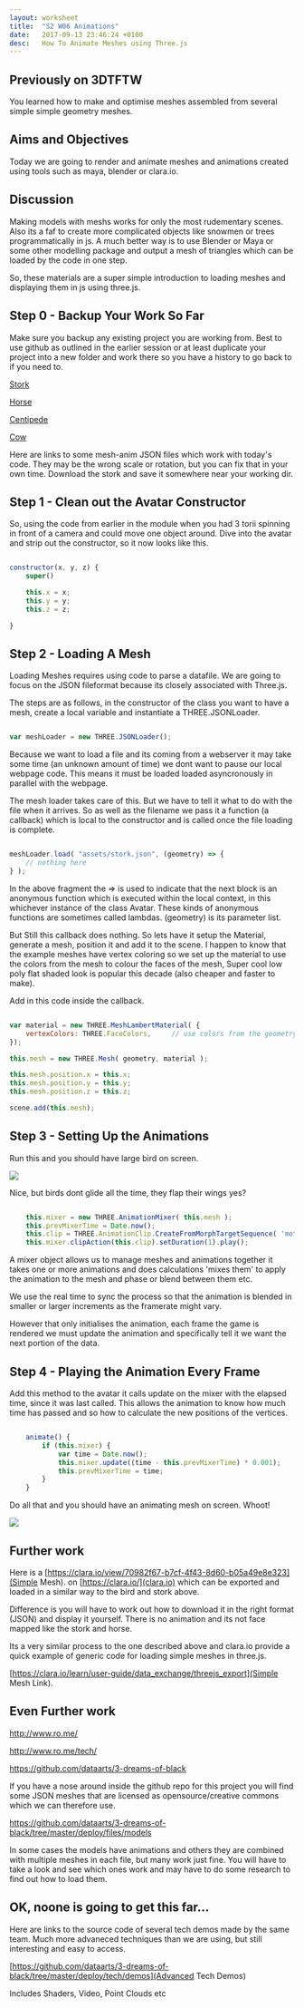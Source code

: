 ```yaml
---
layout: worksheet
title:  "S2 W06 Animations"
date:   2017-09-13 23:46:24 +0100
desc:   How To Animate Meshes using Three.js
---
```


## Previously on 3DTFTW

You learned how to make and optimise meshes assembled from several simple simple geometry meshes.

## Aims and Objectives

Today we are going to render and animate meshes and animations created using tools such as maya, blender or clara.io.

## Discussion

Making models with meshs works for only the most rudementary scenes. Also its a faf to create more complicated objects like snowmen or trees programmatically in js. A much better way is to use Blender or Maya or some other modelling package and output a mesh of triangles which can be loaded by the code in one step.

So, these materials are a super simple introduction to loading meshes and displaying them in js using three.js.


## Step 0 - Backup Your Work So Far


Make sure you backup any existing project you are working from. Best to use github as outlined in the earlier session or at least duplicate your project into a new folder and work there so you have a history to go back to if you need to.

[Stork](../../assets/stork.json "Download Me Now")

[Horse](../../assets/horse.json "Download Me Now")

[Centipede](../../assets/centipede.json "Download Me Now")

[Cow](../../assets/cow.json "Download Me Now")

Here are links to some mesh-anim JSON files which work with today's code. They may be the wrong scale or rotation, but you can fix that in your own time. Download the stork and save it somewhere near your working dir.


## Step 1 - Clean out the Avatar Constructor


So, using the code from earlier in the module when you had 3 torii spinning in front of a camera and could move one object around. Dive into the avatar and strip out the constructor, so it now looks like this.

~~~ javascript

constructor(x, y, z) {
    super()

    this.x = x;
    this.y = y;
    this.z = z;

}

~~~


## Step 2 - Loading A Mesh


Loading Meshes requires using code to parse a datafile. We are going to focus on the JSON fileformat because its closely associated with Three.js.

The steps are as follows, in the constructor of the class you want to have a mesh, create a local variable and instantiate a THREE.JSONLoader.

~~~ javascript

var meshLoader = new THREE.JSONLoader();

~~~

Because we want to load a file and its coming from a webserver it may take some time (an unknown amount of time) we dont want to pause our local webpage code. This means it must be loaded loaded asyncronously in parallel with the webpage.

The mesh loader takes care of this. But we have to tell it what to do with the file when it arrives. So as well as the filename we pass it a function (a callback) which is local to the constructor and is called once the file loading is complete.

~~~ javascript

meshLoader.load( "assets/stork.json", (geometry) => {
    // nothing here
} );

~~~

In the above fragment the => is used to indicate that the next block is an anonymous function which is executed within the local context, in this whichever instance of the class Avatar. These kinds of anonymous functions are sometimes called lambdas. (geometry) is its parameter list.

But Still this callback does nothing. So lets have it setup the Material, generate a mesh, position it and add it to the scene. I happen to know that the example meshes have vertex coloring so we set up the material to use the colors from the mesh to colour the faces of the mesh, Super cool low poly flat shaded look is popular this decade (also cheaper and faster to make).

Add in this code inside the callback.

~~~ javascript

var material = new THREE.MeshLambertMaterial( {
    vertexColors: THREE.FaceColors,     // use colors from the geometry
});

this.mesh = new THREE.Mesh( geometry, material );

this.mesh.position.x = this.x;
this.mesh.position.y = this.y;
this.mesh.position.z = this.z;

scene.add(this.mesh);

~~~


## Step 3 - Setting Up the Animations


Run this and you should have large bird on screen.

![](../../assets/staticbird.png)

Nice, but birds dont glide all the time, they flap their wings yes?

~~~ javascript

    this.mixer = new THREE.AnimationMixer( this.mesh );
    this.prevMixerTime = Date.now();
    this.clip = THREE.AnimationClip.CreateFromMorphTargetSequence( 'motion', geometry.morphTargets, 30 );
    this.mixer.clipAction(this.clip).setDuration(1).play();

~~~

A mixer object allows us to manage meshes and animations together it takes one or more animations and does calculations 'mixes them' to apply the animation to the mesh and phase or blend between them etc.

 We use the real time to sync the process so that the animation is blended in smaller or larger increments as the framerate might vary.

However that only initialises the animation, each frame the game is rendered we must update the animation and specifically tell it we want the next portion of the data.


## Step 4 - Playing the Animation Every Frame


Add this method to the avatar it calls update on the mixer with the elapsed time, since it was last called. This allows the animation to know how much time has passed and so how to calculate the new positions of the vertices.

~~~ javascript

    animate() {
        if (this.mixer) {
            var time = Date.now();
            this.mixer.update((time - this.prevMixerTime) * 0.001);
            this.prevMixerTime = time;
        }
    }

~~~

Do all that and you should have an animating mesh on screen. Whoot!

![](../../assets/flappybird.png)

## Further work

Here is a [https://clara.io/view/70982f67-b7cf-4f43-8d60-b05a49e8e323](Simple Mesh).
 on [https://clara.io/](clara.io) which can be exported and loaded in a similar way to the bird and stork above.

Difference is you will have to work out how to download it in the right format (JSON) and display it yourself. There is no animation and its not face mapped like the stork and horse.

Its a very similar process to the one described above and clara.io provide a quick example of generic code
for loading simple meshes in three.js.

[https://clara.io/learn/user-guide/data_exchange/threejs_export](Simple Mesh Link).


## Even Further work

http://www.ro.me/

http://www.ro.me/tech/

https://github.com/dataarts/3-dreams-of-black

If you have a nose around inside the github repo for this project you will find some JSON meshes that are licensed as opensource/creative commons which we can therefore use.

https://github.com/dataarts/3-dreams-of-black/tree/master/deploy/files/models

In some cases the models have animations and others they are combined with multiple meshes in each file, but many work just fine. You will have to take a look and see which ones work and may have to do some research to find out how to load them.




## OK, noone is going to get this far...

Here are links to the source code of several tech demos made by the same team. Much more advaneced techniques than we are using, but still interesting and easy to access.

[https://github.com/dataarts/3-dreams-of-black/tree/master/deploy/tech/demos](Advanced Tech Demos)

Includes Shaders, Video, Point Clouds etc
